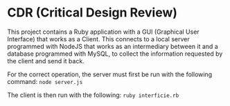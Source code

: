 # CDR (Critical Design Review)

This project contains a Ruby application with a GUI (Graphical User Interface) that works as a Client. This connects to a local server programmed with NodeJS that works as an intermediary between it and a database programmed with MySQL, to collect the information requested by the client and send it back.

For the correct operation, the server must first be run with the following command: `node server.js`

The client is then run with the following: `ruby interficie.rb`
